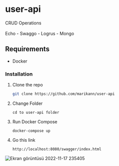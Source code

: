# user-api
CRUD Operations <br> <br> Echo - Swaggo - Logrus - Mongo  


 ##  Requirements

 - Docker


### Installation

1. Clone the repo
   ```sh
   git clone https://github.com/marikann/user-api
   ```
2. Change Folder
   ```
   cd to user-api folder
3. Run Docker Compose
   ```
   docker-compose up
   ```
4. Go this link
   ```
   http://localhost:8080/swagger/index.html
   ```
   
 
![Ekran görüntüsü 2022-11-17 235405](https://user-images.githubusercontent.com/79652547/202559358-d6bdd3f6-329e-4b1b-82b7-a86645389a65.png)
